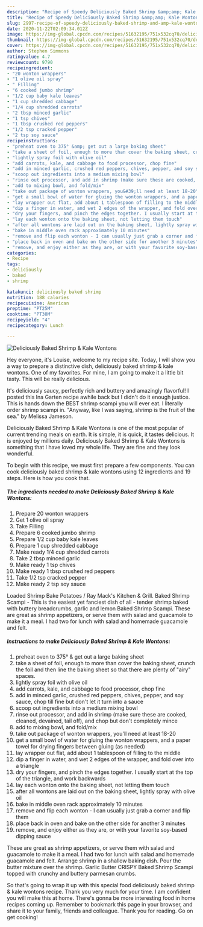 ```yaml
---
description: "Recipe of Speedy Deliciously Baked Shrimp &amp;amp; Kale Wontons"
title: "Recipe of Speedy Deliciously Baked Shrimp &amp;amp; Kale Wontons"
slug: 2997-recipe-of-speedy-deliciously-baked-shrimp-and-amp-kale-wontons
date: 2020-11-22T02:09:34.012Z
image: https://img-global.cpcdn.com/recipes/51632195/751x532cq70/deliciously-baked-shrimp-kale-wontons-recipe-main-photo.jpg
thumbnail: https://img-global.cpcdn.com/recipes/51632195/751x532cq70/deliciously-baked-shrimp-kale-wontons-recipe-main-photo.jpg
cover: https://img-global.cpcdn.com/recipes/51632195/751x532cq70/deliciously-baked-shrimp-kale-wontons-recipe-main-photo.jpg
author: Stephen Simmons
ratingvalue: 4.7
reviewcount: 9790
recipeingredient:
- "20 wonton wrappers"
- "1 olive oil spray"
- " Filling"
- "6 cooked jumbo shrimp"
- "1/2 cup baby kale leaves"
- "1 cup shredded cabbage"
- "1/4 cup shredded carrots"
- "2 tbsp minced garlic"
- "1 tsp chives"
- "1 tbsp crushed red peppers"
- "1/2 tsp cracked pepper"
- "2 tsp soy sauce"
recipeinstructions:
- "preheat oven to 375° &amp; get out a large baking sheet"
- "take a sheet of foil, enough to more than cover the baking sheet, crunch the foil and then line the baking sheet so that there are plenty of &#34;airy&#34; spaces."
- "lightly spray foil with olive oil"
- "add carrots, kale, and cabbage to food processor, chop fine"
- "add in minced garlic, crushed red peppers, chives, pepper, and soy sauce, chop till fine but don&#39;t let it turn into a sauce"
- "scoop out ingredients into a medium mixing bowl"
- "rinse out processor, and add in shrimp (make sure these are cooked, cleaned, devained, tail off), and chop but don&#39;t completely mince"
- "add to mixing bowl, and fold/mix"
- "take out package of wonton wrappers, you&#39;ll need at least 18-20"
- "get a small bowl of water for gluing the wonton wrappers, and a paper towel for drying fingers between gluing (as needed)"
- "lay wrapper out flat, add about 1 tablespoon of filling to the middle"
- "dip a finger in water, and wet 2 edges of the wrapper, and fold over into a triangle"
- "dry your fingers, and pinch the edges together. I usually start at the top of the triangle, and work backwards"
- "lay each wonton onto the baking sheet, not letting them touch"
- "after all wontons are laid out on the baking sheet, lightly spray with olive oil"
- "bake in middle oven rack approximately 10 minutes"
- "remove and flip each wonton - I can usually just grab a corner and flip them"
- "place back in oven and bake on the other side for another 3 minutes"
- "remove, and enjoy either as they are, or with your favorite soy-based dipping sauce"
categories:
- Recipe
tags:
- deliciously
- baked
- shrimp

katakunci: deliciously baked shrimp 
nutrition: 188 calories
recipecuisine: American
preptime: "PT25M"
cooktime: "PT38M"
recipeyield: "4"
recipecategory: Lunch

---
```



![Deliciously Baked Shrimp &amp; Kale Wontons](https://img-global.cpcdn.com/recipes/51632195/751x532cq70/deliciously-baked-shrimp-kale-wontons-recipe-main-photo.jpg)

Hey everyone, it's Louise, welcome to my recipe site. Today, I will show you a way to prepare a distinctive dish, deliciously baked shrimp &amp; kale wontons. One of my favorites. For mine, I am going to make it a little bit tasty. This will be really delicious.

It&#39;s deliciously saucy, perfectly rich and buttery and amazingly flavorful! I posted this Ina Garten recipe awhile back but I didn&#39;t do it enough justice. This is hands down the BEST shrimp scampi you will ever eat. I literally order shrimp scampi in. &#34;Anyway, like I was saying, shrimp is the fruit of the sea.&#34; by Melissa Jameson.

Deliciously Baked Shrimp &amp; Kale Wontons is one of the most popular of current trending meals on earth. It is simple, it is quick, it tastes delicious. It is enjoyed by millions daily. Deliciously Baked Shrimp &amp; Kale Wontons is something that I have loved my whole life. They are fine and they look wonderful.


To begin with this recipe, we must first prepare a few components. You can cook deliciously baked shrimp &amp; kale wontons using 12 ingredients and 19 steps. Here is how you cook that.

<!--inarticleads1-->

##### The ingredients needed to make Deliciously Baked Shrimp &amp; Kale Wontons:

1. Prepare 20 wonton wrappers
1. Get 1 olive oil spray
1. Take  Filling
1. Prepare 6 cooked jumbo shrimp
1. Prepare 1/2 cup baby kale leaves
1. Prepare 1 cup shredded cabbage
1. Make ready 1/4 cup shredded carrots
1. Take 2 tbsp minced garlic
1. Make ready 1 tsp chives
1. Make ready 1 tbsp crushed red peppers
1. Take 1/2 tsp cracked pepper
1. Make ready 2 tsp soy sauce


Loaded Shrimp Bake Potatoes / Ray Mack&#39;s Kitchen &amp; Grill. Baked Shrimp Scampi - This is the easiest yet fanciest dish of all - tender shrimp baked with buttery breadcrumbs, garlic and lemon Baked Shrimp Scampi. These are great as shrimp appetizers, or serve them with salad and guacamole to make it a meal. I had two for lunch with salad and homemade guacamole and felt. 

<!--inarticleads2-->

##### Instructions to make Deliciously Baked Shrimp &amp; Kale Wontons:

1. preheat oven to 375° &amp; get out a large baking sheet
1. take a sheet of foil, enough to more than cover the baking sheet, crunch the foil and then line the baking sheet so that there are plenty of &#34;airy&#34; spaces.
1. lightly spray foil with olive oil
1. add carrots, kale, and cabbage to food processor, chop fine
1. add in minced garlic, crushed red peppers, chives, pepper, and soy sauce, chop till fine but don&#39;t let it turn into a sauce
1. scoop out ingredients into a medium mixing bowl
1. rinse out processor, and add in shrimp (make sure these are cooked, cleaned, devained, tail off), and chop but don&#39;t completely mince
1. add to mixing bowl, and fold/mix
1. take out package of wonton wrappers, you&#39;ll need at least 18-20
1. get a small bowl of water for gluing the wonton wrappers, and a paper towel for drying fingers between gluing (as needed)
1. lay wrapper out flat, add about 1 tablespoon of filling to the middle
1. dip a finger in water, and wet 2 edges of the wrapper, and fold over into a triangle
1. dry your fingers, and pinch the edges together. I usually start at the top of the triangle, and work backwards
1. lay each wonton onto the baking sheet, not letting them touch
1. after all wontons are laid out on the baking sheet, lightly spray with olive oil
1. bake in middle oven rack approximately 10 minutes
1. remove and flip each wonton - I can usually just grab a corner and flip them
1. place back in oven and bake on the other side for another 3 minutes
1. remove, and enjoy either as they are, or with your favorite soy-based dipping sauce


These are great as shrimp appetizers, or serve them with salad and guacamole to make it a meal. I had two for lunch with salad and homemade guacamole and felt. Arrange shrimp in a shallow baking dish. Pour the butter mixture over the shrimp. Garlic Butter CRISPY Baked Shrimp Scampi topped with crunchy and buttery parmesan crumbs. 

So that's going to wrap it up with this special food deliciously baked shrimp &amp; kale wontons recipe. Thank you very much for your time. I am confident you will make this at home. There's gonna be more interesting food in home recipes coming up. Remember to bookmark this page in your browser, and share it to your family, friends and colleague. Thank you for reading. Go on get cooking!
